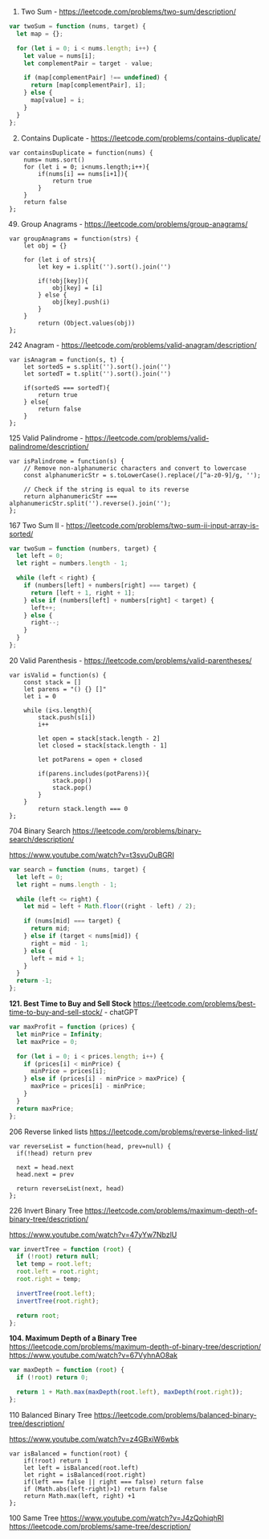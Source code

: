 1. Two Sum - https://leetcode.com/problems/two-sum/description/

```jsx
var twoSum = function (nums, target) {
  let map = {};

  for (let i = 0; i < nums.length; i++) {
    let value = nums[i];
    let complementPair = target - value;

    if (map[complementPair] !== undefined) {
      return [map[complementPair], i];
    } else {
      map[value] = i;
    }
  }
};
```

2. Contains Duplicate - https://leetcode.com/problems/contains-duplicate/

```
var containsDuplicate = function(nums) {
    nums= nums.sort()
    for (let i = 0; i<nums.length;i++){
        if(nums[i] == nums[i+1]){
            return true
        }
    }
    return false
};
```

49. Group Anagrams - https://leetcode.com/problems/group-anagrams/

```
var groupAnagrams = function(strs) {
    let obj = {}

    for (let i of strs){
        let key = i.split('').sort().join('')

        if(!obj[key]){
            obj[key] = [i]
        } else {
            obj[key].push(i)
        }
    }
        return (Object.values(obj))
};
```

242 Anagram - https://leetcode.com/problems/valid-anagram/description/

```
var isAnagram = function(s, t) {
    let sortedS = s.split('').sort().join('')
    let sortedT = t.split('').sort().join('')

    if(sortedS === sortedT){
        return true
    } else{
        return false
    }
};
```

125 Valid Palindrome - https://leetcode.com/problems/valid-palindrome/description/

```
var isPalindrome = function(s) {
    // Remove non-alphanumeric characters and convert to lowercase
    const alphanumericStr = s.toLowerCase().replace(/[^a-z0-9]/g, '');

    // Check if the string is equal to its reverse
    return alphanumericStr === alphanumericStr.split('').reverse().join('');
};
```

167 Two Sum II - https://leetcode.com/problems/two-sum-ii-input-array-is-sorted/

```jsx
var twoSum = function (numbers, target) {
  let left = 0;
  let right = numbers.length - 1;

  while (left < right) {
    if (numbers[left] + numbers[right] === target) {
      return [left + 1, right + 1];
    } else if (numbers[left] + numbers[right] < target) {
      left++;
    } else {
      right--;
    }
  }
};
```

20 Valid Parenthesis - https://leetcode.com/problems/valid-parentheses/

```
var isValid = function(s) {
    const stack = []
    let parens = "() {} []"
    let i = 0

    while (i<s.length){
        stack.push(s[i])
        i++

        let open = stack[stack.length - 2]
        let closed = stack[stack.length - 1]

        let potParens = open + closed

        if(parens.includes(potParens)){
            stack.pop()
            stack.pop()
        }
    }
        return stack.length === 0
};
```

[]()

704 Binary Search https://leetcode.com/problems/binary-search/description/

https://www.youtube.com/watch?v=t3svuOuBGRI

```jsx
var search = function (nums, target) {
  let left = 0;
  let right = nums.length - 1;

  while (left <= right) {
    let mid = left + Math.floor((right - left) / 2);

    if (nums[mid] === target) {
      return mid;
    } else if (target < nums[mid]) {
      right = mid - 1;
    } else {
      left = mid + 1;
    }
  }
  return -1;
};
```

**121. Best Time to Buy and Sell Stock** https://leetcode.com/problems/best-time-to-buy-and-sell-stock/ - chatGPT

```jsx
var maxProfit = function (prices) {
  let minPrice = Infinity;
  let maxPrice = 0;

  for (let i = 0; i < prices.length; i++) {
    if (prices[i] < minPrice) {
      minPrice = prices[i];
    } else if (prices[i] - minPrice > maxPrice) {
      maxPrice = prices[i] - minPrice;
    }
  }
  return maxPrice;
};
```

206 Reverse linked lists https://leetcode.com/problems/reverse-linked-list/

```
var reverseList = function(head, prev=null) {
  if(!head) return prev

  next = head.next
  head.next = prev

  return reverseList(next, head)
};
```

226 Invert Binary Tree https://leetcode.com/problems/maximum-depth-of-binary-tree/description/

https://www.youtube.com/watch?v=47yYw7NbzlU

```jsx
var invertTree = function (root) {
  if (!root) return null;
  let temp = root.left;
  root.left = root.right;
  root.right = temp;

  invertTree(root.left);
  invertTree(root.right);

  return root;
};
```

**104. Maximum Depth of a Binary Tree** https://leetcode.com/problems/maximum-depth-of-binary-tree/description/ https://www.youtube.com/watch?v=67VyhnAO8ak

```jsx
var maxDepth = function (root) {
  if (!root) return 0;

  return 1 + Math.max(maxDepth(root.left), maxDepth(root.right));
};
```

110 Balanced Binary Tree https://leetcode.com/problems/balanced-binary-tree/description/

https://www.youtube.com/watch?v=z4GBxiW6wbk

```
var isBalanced = function(root) {
    if(!root) return 1
    let left = isBalanced(root.left)
    let right = isBalanced(root.right)
    if(left === false || right === false) return false
    if (Math.abs(left-right)>1) return false
    return Math.max(left, right) +1
};
```

100 Same Tree https://www.youtube.com/watch?v=J4zQohiqhRI https://leetcode.com/problems/same-tree/description/

```jsx

```
